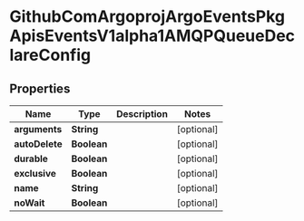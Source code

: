 

# GithubComArgoprojArgoEventsPkgApisEventsV1alpha1AMQPQueueDeclareConfig


## Properties

Name | Type | Description | Notes
------------ | ------------- | ------------- | -------------
**arguments** | **String** |  |  [optional]
**autoDelete** | **Boolean** |  |  [optional]
**durable** | **Boolean** |  |  [optional]
**exclusive** | **Boolean** |  |  [optional]
**name** | **String** |  |  [optional]
**noWait** | **Boolean** |  |  [optional]



